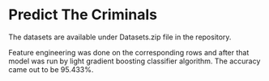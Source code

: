 # Predict The Criminals

The datasets are available under Datasets.zip file in the repository. 

Feature engineering was done on the corresponding rows and after that model was run by light gradient boosting classifier algorithm. The accuracy came out to be 95.433%.

